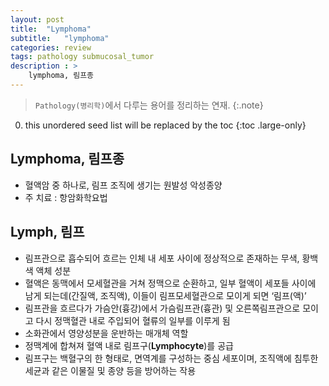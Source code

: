 ```yaml
---
layout: post
title:  "Lymphoma"
subtitle:   "lymphoma"
categories: review
tags: pathology submucosal_tumor
description : > 
    lymphoma, 림프종
---
```


> `Pathology(병리학)`에서 다루는 용어를 정리하는 연재.
{:.note}

<!--more-->

0. this unordered seed list will be replaced by the toc
{:toc .large-only}

## Lymphoma, 림프종
- 혈액암 중 하나로, 림프 조직에 생기는 원발성 악성종양
- 주 치료 : 항암화학요법

## Lymph, 림프
- 림프관으로 흡수되어 흐르는 인체 내 세포 사이에 정상적으로 존재하는 무색, 황백색 액체 성분
- 혈액은 동맥에서 모세혈관을 거쳐 정맥으로 순환하고, 일부 혈액이 세포들 사이에 남게 되는데(간질액, 조직액), 이들이 림프모세혈관으로 모이게 되면 ‘림프(액)’
- 림프관을 흐르다가 가슴안(흉강)에서 가슴림프관(흉관) 및 오른쪽림프관으로 모이고 다시 정맥혈관 내로 주입되어 혈류의 일부를 이루게 됨
- 소화관에서 영양성분을 운반하는 매개체 역할
- 정맥계에 합쳐져 혈액 내로 림프구(**Lymphocyte**)를 공급
- 림프구는 백혈구의 한 형태로, 면역계를 구성하는 중심 세포이며, 조직액에 침투한 세균과 같은 이물질 및 종양 등을 방어하는 작용
